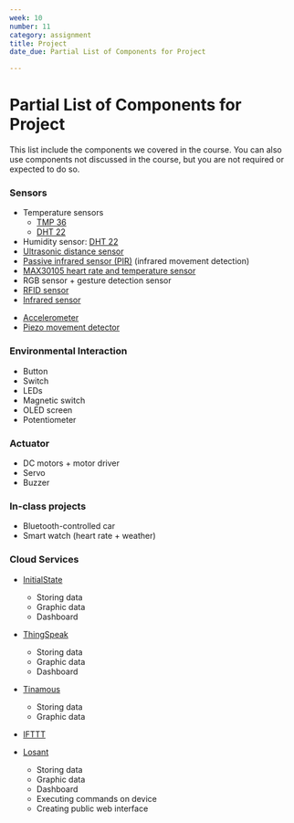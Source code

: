 ```yaml
---
week: 10
number: 11
category: assignment
title: Project
date_due: Partial List of Components for Project 

---
```


Partial List of Components for Project 
=============

This list include the components we covered in the course. You can also use components not discussed in the course, but you are not required or expected to do so.

### Sensors

-   Temperature sensors
    -   [TMP 36](https://www.sparkfun.com/products/10988)
    -   [DHT 22](https://www.sparkfun.com/products/10167)
-   Humidity sensor: [DHT 22](https://www.sparkfun.com/products/10167)
-   [Ultrasonic distance sensor](https://www.sparkfun.com/products/15569)
-   [Passive infrared sensor (PIR)](https://www.sparkfun.com/products/13285) (infrared movement detection)
-   [MAX30105 heart rate and temperature sensor](https://www.sparkfun.com/products/14045)
-   RGB sensor + gesture detection sensor
-   [RFID sensor](https://www.amazon.com/gp/product/B01CSTW0IA) 
-   [Infrared sensor](https://www.sparkfun.com/products/246)

* [Accelerometer](https://www.sparkfun.com/products/14480)
* [Piezo movement detector](https://www.sparkfun.com/products/10293)

### Environmental Interaction

* Button
* Switch
* LEDs
* Magnetic switch
* OLED screen
* Potentiometer

### Actuator

* DC motors + motor driver
* Servo
* Buzzer

### In-class projects

* Bluetooth-controlled car
* Smart watch (heart rate + weather)

### Cloud Services

* [InitialState](https://www.initialstate.com/)
  * Storing data
  * Graphic data
  * Dashboard

* [ThingSpeak](https://thingspeak.com/)
  * Storing data
  * Graphic data
  * Dashboard
* [Tinamous](https://www.tinamous.com/)
  * Storing data
  * Graphic data
* [IFTTT](https://www.ifttt.com/)
* [Losant](https://www.losant.com/)
  * Storing data
  * Graphic data
  * Dashboard
  * Executing commands on device
  * Creating public web interface


